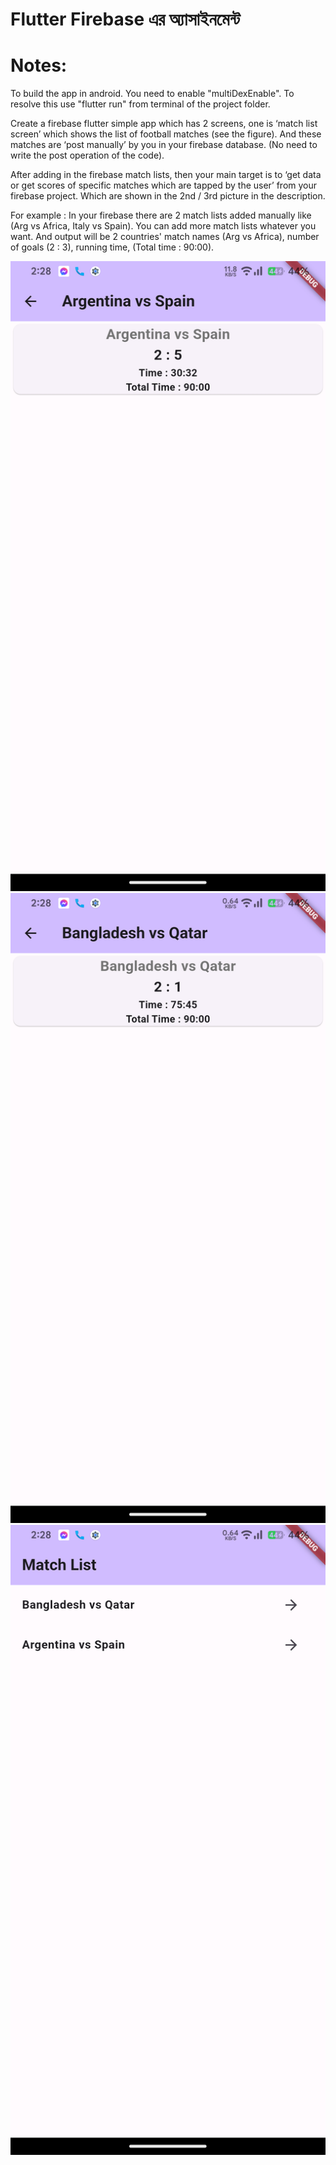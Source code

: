 # Flutter Firebase এর অ্যাসাইনমেন্ট

# Notes:
To build the app in android. You need to enable "multiDexEnable". To resolve this use "flutter run" from terminal of the project folder.

Create a firebase flutter simple app which has 2 screens, one is ‘match list screen’ which shows the list of football matches (see the figure). And these matches are ‘post manually’ by you in your firebase database. (No need to write the post operation of the code).

After adding in the firebase match lists, then your main target is to ‘get data or get scores of specific matches which are tapped by the user’ from your firebase project. Which are shown in the 2nd / 3rd picture in the description.

For example : In your firebase there are 2 match lists added manually like (Arg vs Africa, Italy vs Spain). You can add more match lists whatever you want. And output will be 2 countries' match names (Arg vs Africa), number of goals (2 : 3), running time, (Total time : 90:00).

![Alt text](Screenshot_20231218-142821_flutter_firebase.png) ![Alt text](Screenshot_20231218-142817_flutter_firebase.png) ![Alt text](Screenshot_20231218-142813_flutter_firebase.png)